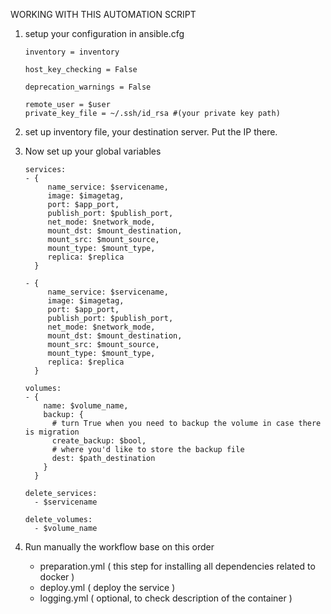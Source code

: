 WORKING WITH THIS AUTOMATION SCRIPT

1. setup your configuration in ansible.cfg
   ```
   inventory = inventory

   host_key_checking = False

   deprecation_warnings = False

   remote_user = $user
   private_key_file = ~/.ssh/id_rsa #(your private key path)
   ```
2. set up inventory file, your destination server. Put the IP there.

3. Now set up your global variables
   ```
   services:
   - { 
        name_service: $servicename,  
        image: $imagetag,
        port: $app_port,
        publish_port: $publish_port,
        net_mode: $network_mode,
        mount_dst: $mount_destination,
        mount_src: $mount_source,
        mount_type: $mount_type,
        replica: $replica
     }

   - { 
        name_service: $servicename,   
        image: $imagetag,
        port: $app_port,
        publish_port: $publish_port,
        net_mode: $network_mode,
        mount_dst: $mount_destination,
        mount_src: $mount_source,
        mount_type: $mount_type,
        replica: $replica
     }

   volumes:
   - {
       name: $volume_name,
       backup: {
         # turn True when you need to backup the volume in case there is migration
         create_backup: $bool,
         # where you'd like to store the backup file
         dest: $path_destination 
       }
     }

   delete_services: 
     - $servicename

   delete_volumes: 
     - $volume_name 
   ```
4. Run manually the workflow base on this order
   - preparation.yml ( this step for installing all dependencies related to docker )
   - deploy.yml ( deploy the service )
   - logging.yml ( optional, to check description of the container )
